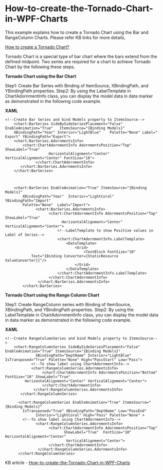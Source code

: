 # How-to-create-the-Tornado-Chart-in-WPF-Charts

This example explains how to create a Tornado Chart using the Bar and RangeColumn Charts. Please refer KB links for more details,

[How to create a Tornado Chart?](https://www.syncfusion.com/kb/11657/how-to-create-the-tornado-chart-in-wpf-charts)

Tornado Chart is a special type of bar chart where the bars extend from the defined midpoint. Two series are required for a chart to achieve Tornado Chart by the following these steps.

**Tornado Chart using the Bar Chart**

Step1: Create Bar Series with Binding of  ItemSource, XBindingPath, and YBindingPath properties. 
Step2: By using the LabelTemplate in ChartAdornmentInfo class, you can display the model data in data marker as demonstrated in the following code example.

**XAML**
```
<!--Create Bar Series and bind Models property to ItemsSource-->
    <chart:BarSeries SideBySideSeriesPlacement="False" EnableAnimation="True" 	ItemsSource="{Binding Models}" 
    XBindingPath="Year" Interior="LightBlue" 	Palette="None" Label=" Export" YBindingPath="Export">
	<chart:BarSeries.AdornmentsInfo>
		<chart:ChartAdornmentInfo AdornmentsPosition="Top" ShowLabel="True" 
                    HorizontalAlignment="Center" VerticalAlignment="Center" FontSize="10">                       
              </chart:ChartAdornmentInfo>
       </chart:BarSeries.AdornmentsInfo>
    </chart:BarSeries>

            

	<chart:BarSeries EnableAnimation="True" ItemsSource="{Binding Models}" 
		XBindingPath="Year"  Interior="LightCoral" YBindingPath="Import" 
		Palette="None"  Label="Import">
              <chart:BarSeries.AdornmentsInfo>
                    <chart:ChartAdornmentInfo AdornmentsPosition="Top" ShowLabel="True" 
                          HorizontalAlignment="Center" VerticalAlignment="Center">
                        <!--LabelTemplate to show Positive values in Label of Series-->
                        <chart:ChartAdornmentInfo.LabelTemplate>
                            <DataTemplate>
                                <Grid>
                                    <TextBlock FontSize="10"
			Text="{Binding Converter={StaticResource ValueConverter}}"/>
                                </Grid>
                            </DataTemplate>
                        </chart:ChartAdornmentInfo.LabelTemplate>
                    </chart:ChartAdornmentInfo>
               </chart:BarSeries.AdornmentsInfo>
        </chart:BarSeries>
```

**Tornado Chart using the Range Column Chart**

Step1: Create RangeColumn series with Binding of  ItemSource, XBindingPath, and YBindingPath properties. 
Step2: By using the LabelTemplate in ChartAdornmentInfo class, you can display the model data in data marker as demonstrated in the following code example.

**XAML**
```
<!--Create RangeColumnSeries and bind Models property to ItemsSource-->
	<chart:RangeColumnSeries SideBySideSeriesPlacement="False" EnableAnimation="True" ItemsSource="{Binding Models}" 
              XBindingPath="DeptName" Interior="LightBlue" IsTransposed="True" Palette="None" High="PassStart" Low="Pass">
            <!--To show label using ChartAdornmentInfo-->                                   
            <chart:RangeColumnSeries.AdornmentsInfo>
                 <chart:ChartAdornmentInfo AdornmentsPosition="Bottom"  FontSize="10" ShowLabel="True"
		 HorizontalAlignment="Center" VerticalAlignment="Center">      
                 </chart:ChartAdornmentInfo>
             </chart:RangeColumnSeries.AdornmentsInfo>
       </chart:RangeColumnSeries>

      <chart:RangeColumnSeries EnableAnimation="True" ItemsSource="{Binding Models}" 
 		IsTransposed="True" XBindingPath="DeptName" Low="PassEnd"                                                                                          
              Interior="LightCoral" High="Pass" Palette="None" >
 		<!--To show label using ChartAdornmentInfo-->
              <chart:RangeColumnSeries.AdornmentsInfo>
                    <chart:ChartAdornmentInfo AdornmentsPosition="Top"  
                           ShowLabel="True"  FontSize="10" HorizontalAlignment="Center"     
                            VerticalAlignment="Center">                       
                    </chart:ChartAdornmentInfo>
               </chart:RangeColumnSeries.AdornmentsInfo>
      </chart:RangeColumnSeries>
```

KB article - [How-to-create-the-Tornado-Chart-in-WPF-Charts](https://www.syncfusion.com/kb/11657/how-to-create-the-tornado-chart-in-wpf-charts)
